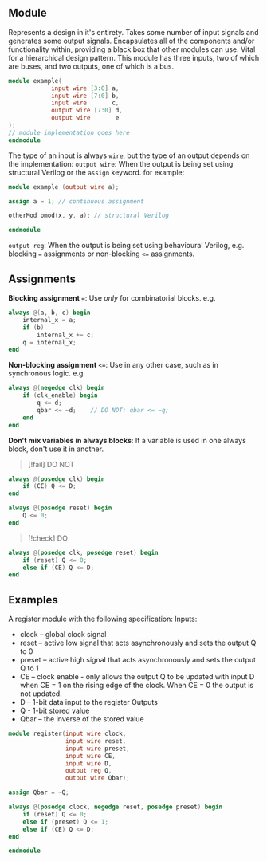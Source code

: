 ## Module
Represents a design in it's entirety. Takes some number of input signals and generates some output signals. Encapsulates all of the components and/or functionality within, providing a black box that other modules can use. Vital for a hierarchical design pattern.
This module has three inputs, two of which are buses, and two outputs, one of which is a bus.
```verilog
module example(
			input wire [3:0] a,
			input wire [7:0] b,
			input wire       c,
			output wire [7:0] d,
			output wire       e
);
// module implementation goes here
endmodule
```
The type of an input is always `wire`, but the type of an output depends on the implementation:
`output wire`: When the output is being set using structural Verilog or the `assign` keyword. for example:
```verilog
module example (output wire a);

assign a = 1; // continuous assignment

otherMod omod(x, y, a); // structural Verilog

endmodule
```
`output reg`: When the output is being set using behavioural Verilog, e.g. blocking `=` assignments or non-blocking `<=` assignments.

## Assignments
**Blocking assignment** `=`: Use *only* for combinatorial blocks. e.g.
```verilog
always @(a, b, c) begin
	internal_x = a;
	if (b)
		internal_x += c;
	q = internal_x;
end
```
**Non-blocking assignment** `<=`: Use in any other case, such as in synchronous logic. e.g.
```verilog
always @(negedge clk) begin
	if (clk_enable) begin
		q <= d;
		qbar <= ~d;    // DO NOT: qbar <= ~q;
	end
end
```
**Don't mix variables in always blocks**: If a variable is used in one always block, don't use it in another.
> [!fail] DO NOT
```verilog
always @(posedge clk) begin
	if (CE) Q <= D;
end

always @(posedge reset) begin
	Q <= 0;
end
```
> [!check] DO
```verilog
always @(posedge clk, posedge reset) begin
	if (reset) Q <= 0;
	else if (CE) Q <= D;
end
```

## Examples
A register module with the following specification:
Inputs:
-   clock – global clock signal
-   reset – active low signal that acts asynchronously and sets the output Q to 0
-   preset – active high signal that acts asynchronously and sets the output Q to 1
-   CE – clock enable - only allows the output Q to be updated with input D when CE = 1 on the rising edge of the clock. When CE = 0 the output is not updated.
-   D – 1-bit data input to the register
Outputs
-   Q - 1-bit stored value
-   Qbar – the inverse of the stored value
```verilog
module register(input wire clock,  
                input wire reset,  
                input wire preset,  
                input wire CE,  
                input wire D,  
                output reg Q,  
                output wire Qbar);  

assign Qbar = ~Q;  

always @(posedge clock, negedge reset, posedge preset) begin  
	if (reset) Q <= 0;  
    else if (preset) Q <= 1;  
    else if (CE) Q <= D;  
end  

endmodule
```
